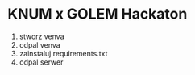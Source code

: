 # KNUM x GOLEM Hackaton

1. stworz venva
2. odpal venva
3. zainstaluj requirements.txt
4. odpal serwer